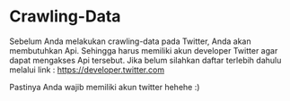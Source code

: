 # Crawling-Data

Sebelum Anda melakukan crawling-data pada Twitter, Anda akan membutuhkan Api. Sehingga harus memiliki akun developer Twitter agar dapat mengakses Api tersebut. Jika belum silahkan daftar terlebih dahulu melalui link  : https://developer.twitter.com

Pastinya Anda wajib memiliki akun twitter hehehe :)
